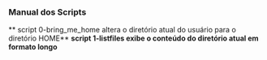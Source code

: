 ### Manual dos Scripts ###
** script 0-bring_me_home altera o diretório atual do usuário para o diretório HOME**
**script 1-listfiles exibe o conteúdo do diretório atual em formato longo**
